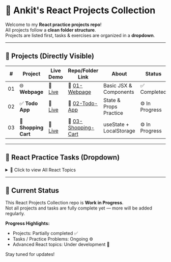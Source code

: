 # 🚀 Ankit's React Projects Collection

Welcome to my **React practice projects repo**!  
All projects follow a **clean folder structure**.  
Projects are listed first, tasks & exercises are organized in a **dropdown**.

---

## 📂 Projects (Directly Visible)

| #  | Project          | Live Demo     | Repo/Folder Link                    | About                   | Status               |
| -- | ---------------- | ------------- | ----------------------------------- | ----------------------- | ----------------- |
| 01 | 🌐 **Webpage**       | 🔗 [Live](#)  | 📂 [01-Webpage](01-Webpage)               | Basic JSX & Components  | ✅ Completed       |
| 02 | ✅ **Todo App**      | 🔗 [Live](#)  | 📂 [02-Todo-App](02-Todo-App)              | State & Props Practice  | ⚙️ In Progress     |
| 03 | 🛒 **Shopping Cart** | 🔗 [Live](#)  | 📂 [03-Shopping-Cart](03-Shopping-Cart)   | useState + LocalStorage | ⚙️ In Progress     |

---

## 📝 React Practice Tasks (Dropdown)

<details>
  <summary>🔽 Click to view All React Topics</summary>

### 🔹 Basics
| #  | Task Name       | Repo/Folder Link                 | About                  | Status               |
| -- | --------------- | -------------------------------- | --------------------- | ----------------- |
| 01 | 🔢 **Counter**      | 📂 [01-Counter](tasks/01-Counter) | useState basics       | ✅ Completed       |
| 02 | 📋 **JSX Practice** | 📂 [02-JSX](tasks/02-JSX) | JSX & Component structure | ⚙️ In Progress     |

### 🔹 State & Props
| #  | Task Name       | Repo/Folder Link                 | About                  | Status               |
| -- | --------------- | -------------------------------- | --------------------- | ----------------- |
| 01 | ✅ **Todo App**     | 📂 [03-Todo](tasks/03-Todo) | State + Props Practice | ⚙️ In Progress     |
| 02 | 🔄 **Counter with Props** | 📂 [04-Counter-Props](tasks/04-Counter-Props) | Passing props | ⚙️ In Progress     |

### 🔹 Events & Forms
| #  | Task Name       | Repo/Folder Link                 | About                  | Status               |
| -- | --------------- | -------------------------------- | --------------------- | ----------------- |
| 01 | 📝 **Form Handling** | 📂 [05-Form](tasks/05-Form) | onChange & onSubmit   | ⚙️ In Progress     |
| 02 | 🖱 **Button Events** | 📂 [06-Button](tasks/06-Button) | Click events          | ⚙️ In Progress     |

### 🔹 Conditional Rendering
| #  | Task Name       | Repo/Folder Link                 | About                  | Status               |
| -- | --------------- | -------------------------------- | --------------------- | ----------------- |
| 01 | 🎯 **Conditional Render** | 📂 [07-Conditional](tasks/07-Conditional) | if/else & ternary ops | ⚙️ In Progress     |

### 🔹 Lists & Keys
| #  | Task Name       | Repo/Folder Link                 | About                  | Status               |
| -- | --------------- | -------------------------------- | --------------------- | ----------------- |
| 01 | 📋 **List Render**  | 📂 [08-List](tasks/08-List) | Rendering arrays + keys | ⚙️ In Progress     |

### 🔹 Lifecycle / Effects
| #  | Task Name       | Repo/Folder Link                 | About                  | Status               |
| -- | --------------- | -------------------------------- | --------------------- | ----------------- |
| 01 | ⚡ **useEffect Basics** | 📂 [09-useEffect](tasks/09-useEffect) | Component mount & update | ⚙️ In Progress     |

### 🔹 Hooks
| #  | Task Name       | Repo/Folder Link                 | About                  | Status               |
| -- | --------------- | -------------------------------- | --------------------- | ----------------- |
| 01 | 🔁 **useState Hook**  | 📂 [10-useState](tasks/10-useState) | State management      | ⚙️ In Progress     |
| 02 | 🌐 **useContext Hook** | 📂 [11-useContext](tasks/11-useContext) | Context API           | ⚙️ In Progress     |

### 🔹 Routing
| #  | Task Name       | Repo/Folder Link                 | About                  | Status               |
| -- | --------------- | -------------------------------- | --------------------- | ----------------- |
| 01 | 🌍 **React Router**  | 📂 [12-Router](tasks/12-Router) | Routing practice       | ⚙️ In Progress     |

### 🔹 Advanced
| #  | Task Name       | Repo/Folder Link                 | About                  | Status               |
| -- | --------------- | -------------------------------- | --------------------- | ----------------- |
| 01 | ⚙️ **useReducer**   | 📂 [13-useReducer](tasks/13-useReducer) | Complex state management | ⚙️ In Progress     |
| 02 | 🚀 **Performance** | 📂 [14-Performance](tasks/14-Performance) | Memo, lazy loading     | ⚙️ In Progress     |

</details>

---

## 🔧 Current Status

This React Projects Collection repo is **Work in Progress**.  
Not all projects and tasks are fully complete yet — more will be added regularly.  

**Progress Highlights:**  
- Projects: Partially completed ✅  
- Tasks / Practice Problems: Ongoing ⚙️  
- Advanced React topics: Under development 🚀  

Stay tuned for updates!
